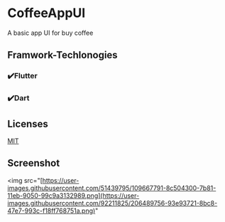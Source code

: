 
# CoffeeAppUI

A basic app UI for buy coffee



## Framwork-Techlonogies

 ### ✔️Flutter


 ### ✔️Dart
 
## Licenses

[MIT](https://choosealicense.com/licenses/mit/)

  
## Screenshot

  <img src="[https://user-images.githubusercontent.com/51439795/109667791-8c504300-7b81-11eb-9050-99c9a3132989.png](https://user-images.githubusercontent.com/92211825/206489756-93e93721-8bc8-47e7-993c-f18ff768751a.png)"
